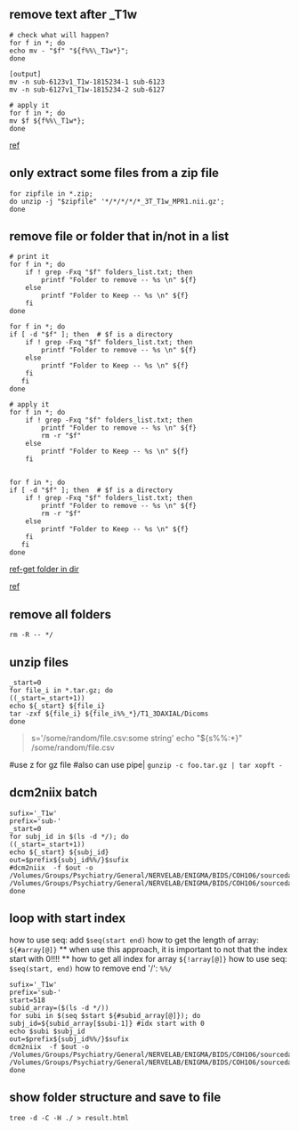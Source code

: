 ## remove text after _T1w

```
# check what will happen?
for f in *; do
echo mv - "$f" "${f%%\_T1w*}";
done

[output]
mv -n sub-6123v1_T1w-1815234-1 sub-6123
mv -n sub-6127v1_T1w-1815234-2 sub-6127

# apply it
for f in *; do
mv $f ${f%%\_T1w*};
done

```

[ref](https://unix.stackexchange.com/questions/506861/how-to-remove-all-characters-after-and-including-in-filename)


## only extract some files from a zip file

```
for zipfile in *.zip;
do unzip -j "$zipfile" '*/*/*/*/*_3T_T1w_MPR1.nii.gz';
done

```


## remove file or folder that in/not in a list 
```
# print it  
for f in *; do
    if ! grep -Fxq "$f" folders_list.txt; then
        printf "Folder to remove -- %s \n" ${f} 
    else
        printf "Folder to Keep -- %s \n" ${f}
    fi
done

for f in *; do
if [ -d "$f" ]; then  # $f is a directory
    if ! grep -Fxq "$f" folders_list.txt; then
        printf "Folder to remove -- %s \n" ${f} 
    else
        printf "Folder to Keep -- %s \n" ${f}
    fi
   fi
done

# apply it
for f in *; do
    if ! grep -Fxq "$f" folders_list.txt; then
        printf "Folder to remove -- %s \n" ${f}
        rm -r "$f" 
    else
        printf "Folder to Keep -- %s \n" ${f}
    fi


for f in *; do
if [ -d "$f" ]; then  # $f is a directory
    if ! grep -Fxq "$f" folders_list.txt; then
        printf "Folder to remove -- %s \n" ${f}
        rm -r "$f" 
    else
        printf "Folder to Keep -- %s \n" ${f}
    fi
   fi
done

```

[ref-get folder in dir](https://unix.stackexchange.com/questions/86722/how-do-i-loop-through-only-directories-in-bash)

[ref](https://stackoverflow.com/questions/61845449/delete-files-and-folders-in-a-directory-which-dont-match-a-text-list)






## remove all folders
```
rm -R -- */
```

## unzip files
```
_start=0
for file_i in *.tar.gz; do
((_start=_start+1))
echo ${_start} ${file_i}
tar -zxf ${file_i} ${file_i%%_*}/T1_3DAXIAL/Dicoms
done
```
> s='/some/random/file.csv:some string'
> echo "${s%%:*}"
/some/random/file.csv

#use z for gz file
#also can use pipe|
`gunzip -c foo.tar.gz | tar xopft -`

## dcm2niix batch 
```
sufix='_T1w'
prefix='sub-'
_start=0
for subj_id in $(ls -d */); do
((_start=_start+1))
echo ${_start} ${subj_id}
out=$prefix${subj_id%%/}$sufix
#dcm2niix  -f $out -o /Volumes/Groups/Psychiatry/General/NERVELAB/ENIGMA/BIDS/COH106/sourcedata/all_T1 /Volumes/Groups/Psychiatry/General/NERVELAB/ENIGMA/BIDS/COH106/sourcedata/Study_version2/${subj_id}/T1_3DAXIAL
done
```


## loop with start index
how to use seq: add `$seq(start end)`
how to get the length of array: `${#array[@]}`
** when use this approach, it is important to not that the index start with 0!!!! **
how to get all index for array `${!array[@]}`
how to use seq: `$seq(start, end)`
how to remove end '/': `%%/`
```
sufix='_T1w'
prefix='sub-'
start=518
subid_array=($(ls -d */))
for subi in $(seq $start ${#subid_array[@]}); do
subj_id=${subid_array[$subi-1]} #idx start with 0
echo $subi $subj_id
out=$prefix${subj_id%%/}$sufix
dcm2niix  -f $out -o /Volumes/Groups/Psychiatry/General/NERVELAB/ENIGMA/BIDS/COH106/sourcedata/all_T1 /Volumes/Groups/Psychiatry/General/NERVELAB/ENIGMA/BIDS/COH106/sourcedata/Study_version2/${subj_id}/T1_3DAXIAL
done
```

## show folder structure and save to file
```
tree -d -C -H ./ > result.html
```





